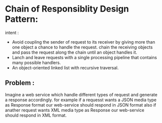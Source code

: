 # Chain of Responsiblity Design Pattern:

intent : 
- Avoid coupling the sender of request to its receiver by giving more than one object a chance to handle the request. chain the receiving objects and pass the request along the chain until an object handles it.
- Lanch and leave requests with a single processing pipeline that contains many possible handlers.
- An object-oriented linked list with recursive traversal.

## Problem : 
Imagine a web service which handle different types of request and generate a response accordingly. 
for example if a requesst wants a JSON media type as Response format our web-service should respond in JSON format also if anather request wants XML media type as Response our web-service should respond in XML format.
